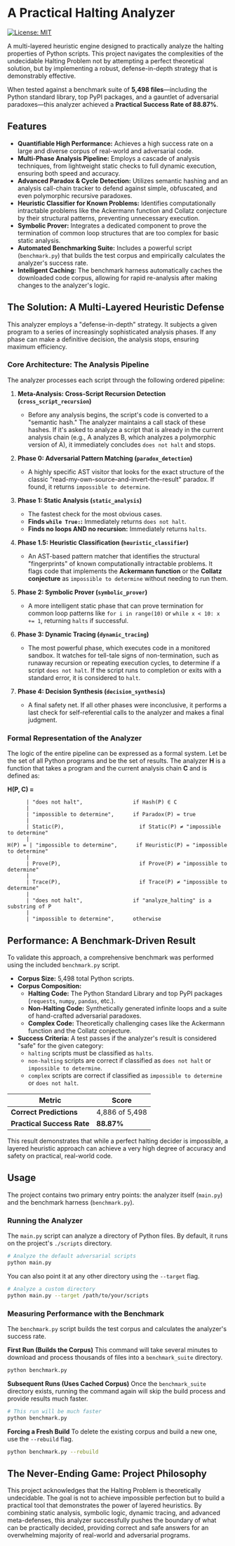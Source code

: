 # A Practical Halting Analyzer

[![License: MIT](https://img.shields.io/badge/License-MIT-yellow.svg)](https://opensource.org/licenses/MIT)

A multi-layered heuristic engine designed to practically analyze the halting properties of Python scripts. This project navigates the complexities of the undecidable Halting Problem not by attempting a perfect theoretical solution, but by implementing a robust, defense-in-depth strategy that is demonstrably effective.

When tested against a benchmark suite of **5,498 files**—including the Python standard library, top PyPI packages, and a gauntlet of adversarial paradoxes—this analyzer achieved a **Practical Success Rate of 88.87%**.

## Features

-   **Quantifiable High Performance:** Achieves a high success rate on a large and diverse corpus of real-world and adversarial code.
-   **Multi-Phase Analysis Pipeline:** Employs a cascade of analysis techniques, from lightweight static checks to full dynamic execution, ensuring both speed and accuracy.
-   **Advanced Paradox & Cycle Detection:** Utilizes semantic hashing and an analysis call-chain tracker to defend against simple, obfuscated, and even polymorphic recursive paradoxes.
-   **Heuristic Classifier for Known Problems:** Identifies computationally intractable problems like the Ackermann function and Collatz conjecture by their structural patterns, preventing unnecessary execution.
-   **Symbolic Prover:** Integrates a dedicated component to prove the termination of common loop structures that are too complex for basic static analysis.
-   **Automated Benchmarking Suite:** Includes a powerful script (`benchmark.py`) that builds the test corpus and empirically calculates the analyzer's success rate.
-   **Intelligent Caching:** The benchmark harness automatically caches the downloaded code corpus, allowing for rapid re-analysis after making changes to the analyzer's logic.

## The Solution: A Multi-Layered Heuristic Defense

This analyzer employs a "defense-in-depth" strategy. It subjects a given program to a series of increasingly sophisticated analysis phases. If any phase can make a definitive decision, the analysis stops, ensuring maximum efficiency.

### Core Architecture: The Analysis Pipeline

The analyzer processes each script through the following ordered pipeline:

1.  **Meta-Analysis: Cross-Script Recursion Detection (`cross_script_recursion`)**
    -   Before any analysis begins, the script's code is converted to a "semantic hash." The analyzer maintains a call stack of these hashes. If it's asked to analyze a script that is already in the current analysis chain (e.g., A analyzes B, which analyzes a polymorphic version of A), it immediately concludes `does not halt` and stops.

2.  **Phase 0: Adversarial Pattern Matching (`paradox_detection`)**
    -   A highly specific AST visitor that looks for the exact structure of the classic "read-my-own-source-and-invert-the-result" paradox. If found, it returns `impossible to determine`.

3.  **Phase 1: Static Analysis (`static_analysis`)**
    -   The fastest check for the most obvious cases.
    -   **Finds `while True:`:** Immediately returns `does not halt`.
    -   **Finds no loops AND no recursion:** Immediately returns `halts`.

4.  **Phase 1.5: Heuristic Classification (`heuristic_classifier`)**
    -   An AST-based pattern matcher that identifies the structural "fingerprints" of known computationally intractable problems. It flags code that implements the **Ackermann function** or the **Collatz conjecture** as `impossible to determine` without needing to run them.

5.  **Phase 2: Symbolic Prover (`symbolic_prover`)**
    -   A more intelligent static phase that can prove termination for common loop patterns like `for i in range(10)` or `while x < 10: x += 1`, returning `halts` if successful.

6.  **Phase 3: Dynamic Tracing (`dynamic_tracing`)**
    -   The most powerful phase, which executes code in a monitored sandbox. It watches for tell-tale signs of non-termination, such as runaway recursion or repeating execution cycles, to determine if a script `does not halt`. If the script runs to completion or exits with a standard error, it is considered to `halt`.

7.  **Phase 4: Decision Synthesis (`decision_synthesis`)**
    -   A final safety net. If all other phases were inconclusive, it performs a last check for self-referential calls to the analyzer and makes a final judgment.

### Formal Representation of the Analyzer

The logic of the entire pipeline can be expressed as a formal system. Let be the set of all Python programs and be the set of results. The analyzer **H** is a function that takes a program and the current analysis chain **C** and is defined as:

**H(P, C) =**
```
      | "does not halt",                if Hash(P) ∈ C
      |
      | "impossible to determine",      if Paradox(P) = true
      |
      | Static(P),                        if Static(P) ≠ "impossible to determine"
      |
H(P) = | "impossible to determine",      if Heuristic(P) = "impossible to determine"
      |
      | Prove(P),                         if Prove(P) ≠ "impossible to determine"
      |
      | Trace(P),                         if Trace(P) ≠ "impossible to determine"
      |
      | "does not halt",                if "analyze_halting" is a substring of P
      |
      | "impossible to determine",      otherwise
```

## Performance: A Benchmark-Driven Result

To validate this approach, a comprehensive benchmark was performed using the included `benchmark.py` script.

-   **Corpus Size:** 5,498 total Python scripts.
-   **Corpus Composition:**
    -   **Halting Code:** The Python Standard Library and top PyPI packages (`requests`, `numpy`, `pandas`, etc.).
    -   **Non-Halting Code:** Synthetically generated infinite loops and a suite of hand-crafted adversarial paradoxes.
    -   **Complex Code:** Theoretically challenging cases like the Ackermann function and the Collatz conjecture.
-   **Success Criteria:** A test passes if the analyzer's result is considered "safe" for the given category:
    -   `halting` scripts must be classified as `halts`.
    -   `non-halting` scripts are correct if classified as `does not halt` or `impossible to determine`.
    -   `complex` scripts are correct if classified as `impossible to determine` or `does not halt`.

| Metric                  | Score                                  |
| ----------------------- | -------------------------------------- |
| **Correct Predictions** | 4,886 of 5,498                         |
| **Practical Success Rate** | **88.87%**                             |

This result demonstrates that while a perfect halting decider is impossible, a layered heuristic approach can achieve a very high degree of accuracy and safety on practical, real-world code.

## Usage

The project contains two primary entry points: the analyzer itself (`main.py`) and the benchmark harness (`benchmark.py`).

### Running the Analyzer

The `main.py` script can analyze a directory of Python files. By default, it runs on the project's `./scripts` directory.

```bash
# Analyze the default adversarial scripts
python main.py
```

You can also point it at any other directory using the `--target` flag.

```bash
# Analyze a custom directory
python main.py --target /path/to/your/scripts
```

### Measuring Performance with the Benchmark

The `benchmark.py` script builds the test corpus and calculates the analyzer's success rate.

**First Run (Builds the Corpus)**
This command will take several minutes to download and process thousands of files into a `benchmark_suite` directory.

```bash
python benchmark.py
```

**Subsequent Runs (Uses Cached Corpus)**
Once the `benchmark_suite` directory exists, running the command again will skip the build process and provide results much faster.

```bash
# This run will be much faster
python benchmark.py
```

**Forcing a Fresh Build**
To delete the existing corpus and build a new one, use the `--rebuild` flag.

```bash
python benchmark.py --rebuild
```

## The Never-Ending Game: Project Philosophy

This project acknowledges that the Halting Problem is theoretically undecidable. The goal is not to achieve impossible perfection but to build a practical tool that demonstrates the power of layered heuristics. By combining static analysis, symbolic logic, dynamic tracing, and advanced meta-defenses, this analyzer successfully pushes the boundary of what can be practically decided, providing correct and safe answers for an overwhelming majority of real-world and adversarial programs.